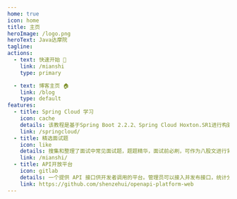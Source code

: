 ```yaml
---
home: true
icon: home
title: 主页
heroImage: /logo.png
heroText: Java达摩院
tagline: 
actions:
  - text: 快速开始 🌈
    link: /mianshi
    type: primary

  - text: 博客主页 🏠
    link: /blog 
    type: default 
features:
  - title: Spring Cloud 学习
    icon: cache
    details: 该教程是基于Spring Boot 2.2.2、Spring Cloud Hoxton.SR1进行构建，同时还包括了Spring Cloud Alibaba以及分布式事务Seata的讲解，涵盖大部分应用场景。
    link: /springcloud/
  - title: 精选面试题
    icon: like
    details: 搜集和整理了面试中常见面试题，题题精华，面试前必刷，可作为八股文进行背诵，涵盖了Java等绝大部分体系。
    link: /mianshi/
  - title: API开放平台
    icon: gitlab
    details: 一个提供 API 接口供开发者调用的平台。管理员可以接入并发布接口，统计分析各接口调用情况；用户可以注册登录并开通接口调用权限，然后可以浏览接口及在线调试，还能使用客户端 SDK 轻松在代码中调用接口。
    link: https://github.com/shenzehui/openapi-platform-web
---
```


